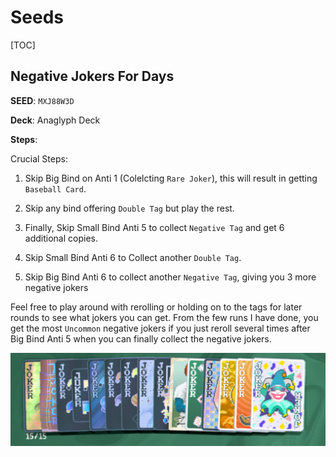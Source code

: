 # Seeds

[TOC]

## Negative Jokers For Days

**SEED**: `MXJ88W3D`

**Deck**: Anaglyph Deck

**Steps**: 

Crucial Steps: 

1. Skip Big Bind on Anti 1 (Colelcting `Rare Joker`), this will result in getting `Baseball Card`.

1. Skip any bind offering `Double Tag` but play the rest.

1. Finally, Skip Small Bind Anti 5 to collect `Negative Tag` and get 6 additional copies.

1. Skip Small Bind Anti 6 to Collect another `Double Tag`.

1. Skip Big Bind Anti 6 to collect another `Negative Tag`, giving you 3 more negative jokers

Feel free to play around with rerolling or holding on to the tags for later rounds to see what jokers you can get. From the few runs I have done, you get the most `Uncommon` negative jokers if you just reroll several times after Big Bind Anti 5 when you can finally collect the negative jokers.

![MXJ88W3D](../../assets/images/games/balatro/seeds/MXJ88W3D.jpg)

